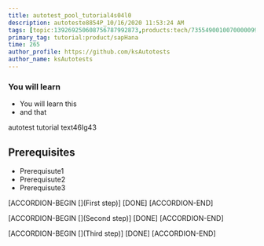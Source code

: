 ```yaml
---
title: autotest_pool_tutorial4s04l0
description: autoteste8854P_10/16/2020 11:53:24 AM
tags: [topic:139269250608756787992873,products:tech/73554900100700000996,tutorial:experience/advanced]
primary_tag: tutorial:product/sapHana
time: 265
author_profile: https://github.com/ksAutotests
author_name: ksAutotests
---
```

### You will learn
- You will learn this
- and that

autotest tutorial text46Ig43

## Prerequisites
- Prerequisute1
- Prerequisute2
- Prerequisute3

[ACCORDION-BEGIN [](First step)]
[DONE]
[ACCORDION-END]

[ACCORDION-BEGIN [](Second step)]
[DONE]
[ACCORDION-END]

[ACCORDION-BEGIN [](Third step)]
[DONE]
[ACCORDION-END]

